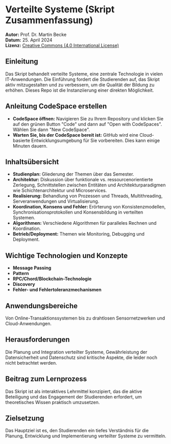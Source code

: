 # Verteilte Systeme (Skript Zusammenfassung)

**Autor:** Prof. Dr. Martin Becke  
**Datum:** 25. April 2024  
**Lizenz:** [Creative Commons (4.0 International License)](http://creativecommons.org/licenses/by-nc-sa/4.0/)

## Einleitung
Das Skript behandelt verteilte Systeme, eine zentrale Technologie in vielen IT-Anwendungen. Die Einführung fordert die Studierenden auf, das Skript aktiv mitzugestalten und zu verbessern, um die Qualität der Bildung zu erhöhen. Dieses Repo ist die Instanziierung einer direkten Möglichkeit.  

## Anleitung CodeSpace erstellen
- **CodeSpace öffnen:** Navigieren Sie zu Ihrem Repository und klicken Sie auf den grünen Button "Code" und dann auf "Open with CodeSpaces". Wählen Sie dann "New CodeSpace".
- **Warten Sie, bis der CodeSpace bereit ist:** GitHub wird eine Cloud-basierte Entwicklungsumgebung für Sie vorbereiten. Dies kann einige Minuten dauern.


## Inhaltsübersicht
- **Studienplan:** Gliederung der Themen über das Semester.
- **Architektur:** Diskussion über funktionale vs. ressourcenorientierte Zerlegung, Schnittstellen zwischen Entitäten und Architekturparadigmen wie Schichtenarchitektur und Microservices.
- **Realisierung:** Behandlung von Prozessen und Threads, Multithreading, Serveranwendungen und Virtualisierung.
- **Koordination, Konsens und Fehler:** Erörterung von Konsistenzmodellen, Synchronisationsprotokollen und Konsensbildung in verteilten Systemen.
- **Algorithmen:** Verschiedene Algorithmen für paralleles Rechnen und Koordination.
- **Betrieb/Deployment:** Themen wie Monitoring, Debugging und Deployment.

## Wichtige Technologien und Konzepte
- **Message Passing**
- **Pattern**
- **RPC/Chord/Blockchain-Technologie**
- **Discovery**
- **Fehler- und Fehlertoleranzmechanismen**

## Anwendungsbereiche
Von Online-Transaktionssystemen bis zu drahtlosen Sensornetzwerken und Cloud-Anwendungen.

## Herausforderungen
Die Planung und Integration verteilter Systeme, Gewährleistung der Datensicherheit und Datenschutz sind kritische Aspekte, die leider noch nicht betrachtet werden.

## Beitrag zum Lernprozess
Das Skript ist als interaktives Lehrmittel konzipiert, das die aktive Beteiligung und das Engagement der Studierenden erfordert, um theoretisches Wissen praktisch umzusetzen.

## Zielsetzung
Das Hauptziel ist es, den Studierenden ein tiefes Verständnis für die Planung, Entwicklung und Implementierung verteilter Systeme zu vermitteln.


